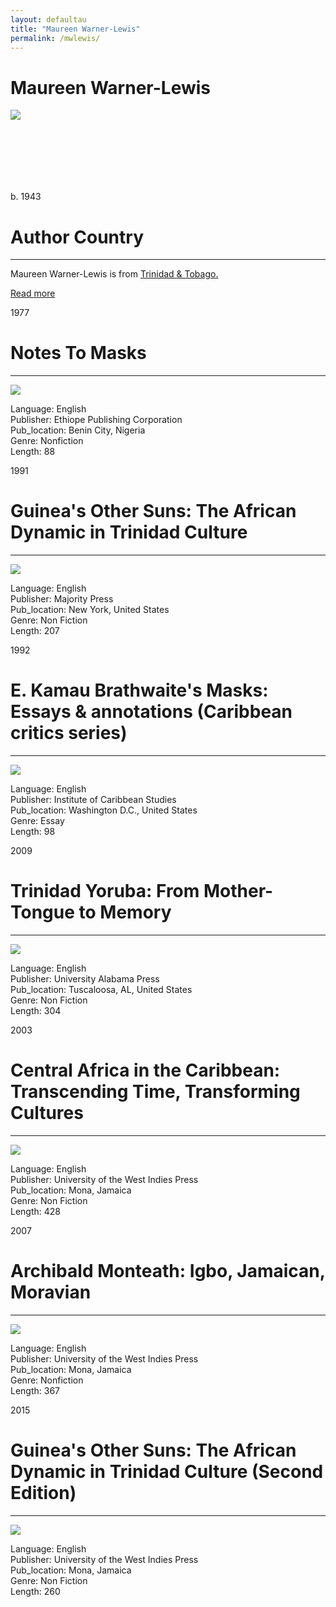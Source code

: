 ```yaml
---
layout: defaultau
title: "Maureen Warner-Lewis"
permalink: /mwlewis/
---
```

<!-- partial:index.partial.html -->
<div class="content">
    <h1>Maureen Warner-Lewis</h1>
    <div class="quote">
        <div><img src="https://aalbc.com/author-photos/Maureen-Warner-Lewis.jpg" class="logo"></div>
    </div>
    <div class="timeline">
        <div style="padding-bottom:100px;"></div>
        <div class="block">
            <div class="date right"><p class="right">b. 1943</p></div>
            <div class="dot"></div>
            <div class="left first">
            <div class="author_country">
                <h1>Author Country</h1><hr>
            <div class="aclocation"><p>Maureen Warner-Lewis is from <a href="{{ site.baseurl }}/3">Trinidad & Tobago.</a></p></div>
              <div class="acreadmore">  <a href="https://en.wikipedia.org/wiki/Maureen_Warner-Lewis" target="_blank">Read more</a></div>
            </div>
            </div>
        </div>
        <div class="block">
            <div class="date left"><p class="left">1977</p></div>
            <div class="dot"></div>
            <div class="right hide">
                <h1>Notes To Masks</h1><hr>
                <p><img src="https://books.google.dm/books/content?id=Zfw8AAAAIAAJ&printsec=frontcover&img=1&zoom=1&imgtk=AFLRE73k4VJmZaf1vAqxz0aydFo-jvE4nwW33biOPXfV-Gi7DdDu7RyEVKbIVWm-v5_IhQKBHQv7ksJks4_KFV89gCdbfaJJ42awG7e-l_M9imfju6TMv_l67PbGsM2wfXGfEkVZebJ4"></p>
                <p>       
		    Language: English<br/>
                Publisher: Ethiope Publishing Corporation<br/>
                Pub_location: Benin City, Nigeria<br/>
                Genre: Nonfiction<br/>
                Length: 88<br/>                   </p>
            </div>
        </div>
        <div class="block">
            <div class="date right"><p class="right">1991</p></div>
            <div class="dot"></div>
            <div class="left hide">
                <h1>Guinea's Other Suns: The African Dynamic in Trinidad Culture</h1><hr>
                <p><img src="https://m.media-amazon.com/images/I/61wUce8jHwL._SX321_BO1,204,203,200_.jpg"></p>
                <p>
                Language: English<br/>
                Publisher: Majority Press<br/>
                Pub_location: New York, United States<br/>
                Genre: Non Fiction<br/>
                Length: 207</p>
            </div>
        </div>
        <div class="block">
            <div class="date left"><p class="left">1992</p></div>
            <div class="dot"></div>
            <div class="right hide">
                <h1>E. Kamau Brathwaite's Masks: Essays & annotations (Caribbean critics series)</h1><hr>
                <p><img src="https://m.media-amazon.com/images/I/41l70c9s6dL._SX331_BO1,204,203,200_.jpg"></p>
                <p>Language: English<br/>
                Publisher: Institute of Caribbean Studies<br/>
                Pub_location: Washington D.C., United States<br/>
                Genre: Essay<br/>
                Length: 98</p>
            </div>
        </div>
        <div class="block">
            <div class="date right"><p class="right">2009</p></div>
            <div class="dot"></div>
            <div class="left hide">
                <h1>Trinidad Yoruba: From Mother-Tongue to Memory</h1><hr>
                <p><img src="https://m.media-amazon.com/images/I/31fKz7O-fvL._SX331_BO1,204,203,200_.jpg"></p>
                <p>Language: English<br/>
                Publisher: University Alabama Press<br/>
                Pub_location:  Tuscaloosa, AL, United States<br/>
                Genre: Non Fiction<br/>
                Length: 304</p>
            </div>
        </div>
        <div class="block">
            <div class="date left"><p class="left">2003</p></div>
            <div class="dot"></div>
            <div class="right hide">
                <h1>Central Africa in the Caribbean: Transcending Time, Transforming Cultures</h1><hr>
                <p><img src="https://books.google.dm/books/content?id=cMARCr6HoB4C&pg=PP1&img=1&zoom=3&hl=en&bul=1&sig=ACfU3U0ObawXILlxhil74Ke4gnMnrblQaw&w=1280"></p>
                <p>Language: English<br/>
                Publisher: University of the West Indies Press<br/>
                Pub_location: Mona, Jamaica<br/>
                Genre: Non Fiction <br/>
                Length: 428</p>
            </div>
        </div>
        <div class="block">
            <div class="date right"><p class="right">2007</p></div>
            <div class="dot"></div>
            <div class="left hide">
                <h1>Archibald Monteath: Igbo, Jamaican, Moravian</h1><hr>
                <p><img src="https://m.media-amazon.com/images/I/514w1GXq3HL._SX348_BO1,204,203,200_.jpg"></p>
                <p>Language: English<br/>
                Publisher: University of the West Indies Press<br/>
                Pub_location: Mona, Jamaica<br/>
                Genre: Nonfiction<br/>
                Length: 367</p>
            </div>
        </div>
        <div class="block">
            <div class="date left"><p class="left">2015</p></div>
            <div class="dot"></div>
            <div class="right hide">
                <h1>Guinea's Other Suns: The African Dynamic in Trinidad Culture (Second Edition)</h1><hr>
                <p><img src="https://m.media-amazon.com/images/I/51dc+nMyHEL._SX331_BO1,204,203,200_.jpg"></p>
                <p>Language: English<br/>
                Publisher: University of the West Indies Press<br/>
                Pub_location: Mona, Jamaica<br/>
                Genre: Non Fiction<br/>
                Length: 260</p>
            </div>
        </div>
  <!-- partial -->
<script src='https://cdnjs.cloudflare.com/ajax/libs/jquery/3.1.1/jquery.min.js'></script><script  src="{{ site.baseurl }}/assets/js/authorscript.js"></script>